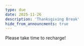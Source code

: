 ```yaml
---
type: due
date: 2025-11-26
description: 'Thanksgiving Break'
hide_from_announcments: true
---
```


Please take time to recharge!
